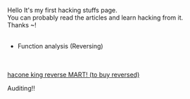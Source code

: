 
Hello It's my first hacking stuffs page.<br>
You can probably read the articles and learn hacking from it.<br>
Thanks ~!<br>
<br>
- Function analysis (Reversing)<br>
<br>
<br>
<a href="https://haconehack.github.io/codes/create_html_reversing.htm">hacone king reverse MART! (to buy reversed)</a>

Auditing!!
